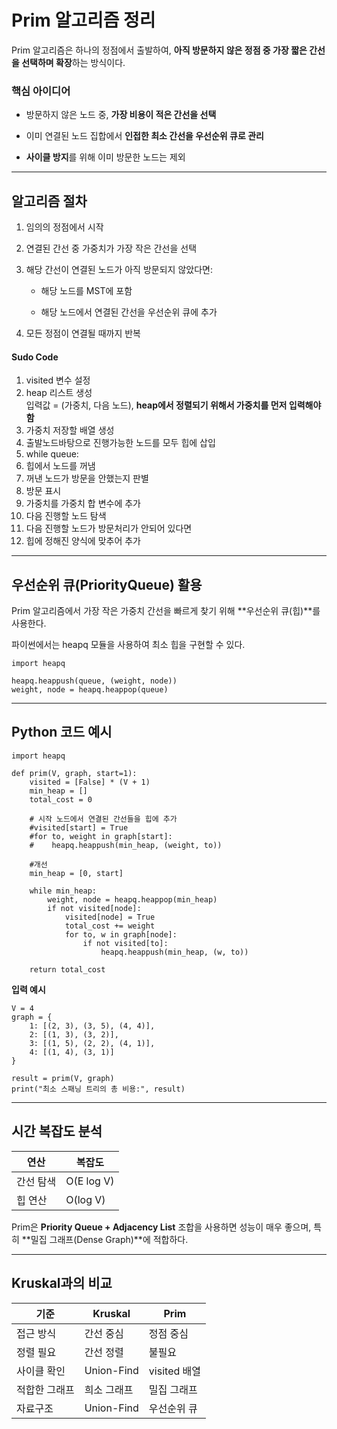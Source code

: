 # **Prim 알고리즘 정리**

Prim 알고리즘은 하나의 정점에서 출발하여, **아직 방문하지 않은 정점 중 가장 짧은 간선을 선택하며 확장**하는 방식이다.

### **핵심 아이디어**

- 방문하지 않은 노드 중, **가장 비용이 적은 간선을 선택**
    
- 이미 연결된 노드 집합에서 **인접한 최소 간선을 우선순위 큐로 관리**
    
- **사이클 방지**를 위해 이미 방문한 노드는 제외
    

---

## **알고리즘 절차**

1. 임의의 정점에서 시작
    
2. 연결된 간선 중 가중치가 가장 작은 간선을 선택
    
3. 해당 간선이 연결된 노드가 아직 방문되지 않았다면:
    
    - 해당 노드를 MST에 포함
        
    - 해당 노드에서 연결된 간선을 우선순위 큐에 추가
        
    
4. 모든 정점이 연결될 때까지 반복

#### Sudo Code
1. visited 변수 설정
2. heap 리스트 생성  
	입력값 = (가중치, 다음 노드), **heap에서 정렬되기 위해서 가중치를 먼저 입력해야함**
3. 가중치 저장할 배열 생성
4. 출발노드바탕으로 진행가능한 노드를 모두 힙에 삽입
5. while queue:
6. 힙에서 노드를 꺼냄
7. 꺼낸 노드가 방문을 안했는지 판별
8. 방문 표시
9. 가중치를 가중치 합 변수에 추가
10. 다음 진행할 노드 탐색
11. 다음 진행할 노드가 방문처리가 안되어 있다면
12. 힙에 정해진 양식에 맞추어 추가

---

## **우선순위 큐(PriorityQueue) 활용**

  

Prim 알고리즘에서 가장 작은 가중치 간선을 빠르게 찾기 위해 **우선순위 큐(힙)**를 사용한다.

  

파이썬에서는 heapq 모듈을 사용하여 최소 힙을 구현할 수 있다.

```
import heapq

heapq.heappush(queue, (weight, node))
weight, node = heapq.heappop(queue)
```

---

## **Python 코드 예시**

```
import heapq

def prim(V, graph, start=1):
    visited = [False] * (V + 1)
    min_heap = []
    total_cost = 0

    # 시작 노드에서 연결된 간선들을 힙에 추가
    #visited[start] = True
    #for to, weight in graph[start]:
    #    heapq.heappush(min_heap, (weight, to))

	#개선
	min_heap = [0, start]

    while min_heap:
        weight, node = heapq.heappop(min_heap)
        if not visited[node]:
            visited[node] = True
            total_cost += weight
            for to, w in graph[node]:
                if not visited[to]:
                    heapq.heappush(min_heap, (w, to))

    return total_cost
```

**입력 예시**
```
V = 4
graph = {
    1: [(2, 3), (3, 5), (4, 4)],
    2: [(1, 3), (3, 2)],
    3: [(1, 5), (2, 2), (4, 1)],
    4: [(1, 4), (3, 1)]
}

result = prim(V, graph)
print("최소 스패닝 트리의 총 비용:", result)
```

---
## **시간 복잡도 분석**

| **연산** | **복잡도**    |
| ------ | ---------- |
| 간선 탐색  | O(E log V) |
| 힙 연산   | O(log V)   |

Prim은 **Priority Queue + Adjacency List** 조합을 사용하면 성능이 매우 좋으며, 특히 **밀집 그래프(Dense Graph)**에 적합하다.

---

## **Kruskal과의 비교**

|**기준**|**Kruskal**|**Prim**|
|---|---|---|
|접근 방식|간선 중심|정점 중심|
|정렬 필요|간선 정렬|불필요|
|사이클 확인|Union-Find|visited 배열|
|적합한 그래프|희소 그래프|밀집 그래프|
|자료구조|Union-Find|우선순위 큐|
